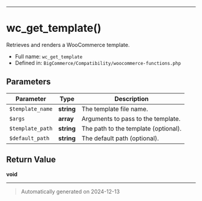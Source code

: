 ***

# wc_get_template()

Retrieves and renders a WooCommerce template.




* Full name: `wc_get_template`
* Defined in: `BigCommerce/Compatibility/woocommerce-functions.php`

## Parameters

| Parameter | Type | Description |
|-----------|------|-------------|
| `$template_name` | **string** | The template file name. |
| `$args` | **array** | Arguments to pass to the template. |
| `$template_path` | **string** | The path to the template (optional). |
| `$default_path` | **string** | The default path (optional). |

## Return Value

**void**



***
> Automatically generated on 2024-12-13
